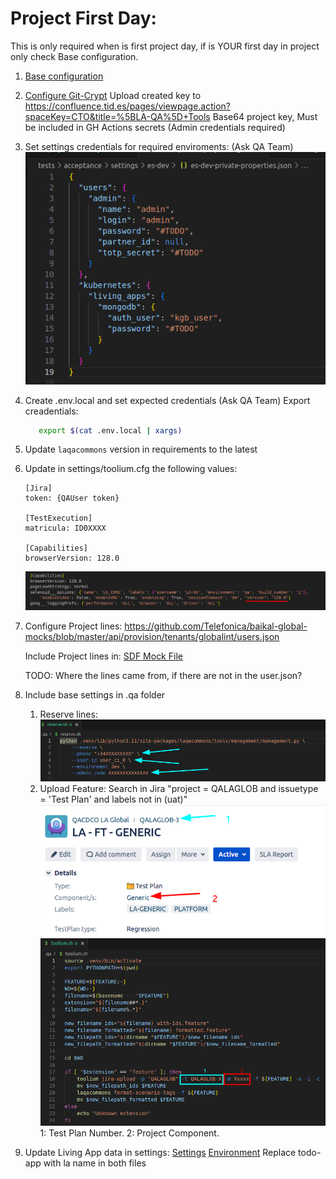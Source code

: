 # Project First Day:

This is only required when is first project day, if is YOUR first day in project only check Base configuration.

1. [Base configuration](./base-configuration.md#base-configuration)
   
2. [Configure Git-Crypt](./configure-git-crypt.md#git-crypt)
   Upload created key to https://confluence.tid.es/pages/viewpage.action?spaceKey=CTO&title=%5BLA-QA%5D+Tools
   Base64 project key, Must be included in GH Actions secrets (Admin credentials required)

3. Set settings credentials for required enviroments: (Ask QA Team)
   ![private settings](images/private-settings.png)

4. Create .env.local and set expected credentials (Ask QA Team)
   Export creadentials:
   ```bash
      export $(cat .env.local | xargs)
   ```

5. Update `laqacommons` version in requirements to the latest

6. Update in settings/toolium.cfg the following values:
   ```
   [Jira]
   token: {QAUser token}

   [TestExecution]
   matricula: ID0XXXX

   [Capabilities]
   browserVersion: 128.0
   ```
   ![selenoid__options](images/selenoid__options.png)

7. Configure Project lines:
   https://github.com/Telefonica/baikal-global-mocks/blob/master/api/provision/tenants/globalint/users.json

   Include Project lines in: [SDF Mock File](../settings/common-sdf-mock.json)

   TODO: Where the lines came from, if there are not in the user.json?
    
8. Include base settings in .qa folder
   1. Reserve lines:
      ![reserve lines](images/reserve-lines.png)
   2. Upload Feature:
      Search in Jira "project = QALAGLOB and issuetype = 'Test Plan' and labels not in (uat)"
      ![tests plans](images/test-plan.png)
      ![upload features](images/upload-features.png)
      1: Test Plan Number.
      2: Project Component.

9. Update Living App data in settings: 
   [Settings](../settings/common-living-apps.json)
   [Environment](../common/environment.py)
   Replace todo-app with la name in both files
